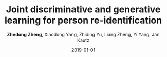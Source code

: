 ---
title: "Joint discriminative and generative learning for person re-identification"
collection: publications
permalink: /publication/2019-01-01-Joint-discriminative-and-generative-learning-for-person-re-identification
date: 2019-01-01
doi: 
venue: 'CVPR'
paperurl: 'https://zdzheng.xyz/files/CVPR19.pdf'
code: 'https://github.com/NVlabs/DG-Net'
author: '<strong>Zhedong Zheng</strong>,  Xiaodong Yang,  Zhiding Yu,  Liang Zheng,  Yi Yang,  Jan Kautz'
citation: ' Zhedong Zheng,  Xiaodong Yang,  Zhiding Yu,  Liang Zheng,  Yi Yang,  Jan Kautz, &quot;Joint discriminative and generative learning for person re-identification.&quot; CVPR, 2019.'
pub_year: '2019'
bib: >
    ```bib
    @inproceedings{zheng2019joint,
    author = "Zheng, Zhedong and Yang, Xiaodong and Yu, Zhiding and Zheng, Liang and Yang, Yi and Kautz, Jan",
    title = "Joint discriminative and generative learning for person re-identification",
    booktitle = "CVPR",
    pages = "2138--2147",
    code = "https://github.com/NVlabs/DG-Net",
    url = "https://zdzheng.xyz/files/CVPR19.pdf",
    year = "2019"
    }
    ```

---